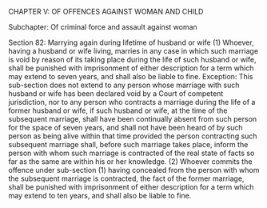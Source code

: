 CHAPTER V: OF OFFENCES AGAINST WOMAN AND CHILD

Subchapter: Of criminal force and assault against woman

Section 82: Marrying again during lifetime of husband or wife
(1) Whoever, having a husband or wife living, marries in any case in which such marriage is void by reason of its taking place during the life of such husband or wife, shall be punished with imprisonment of either description for a term which may extend to seven years, and shall also be liable to fine.
Exception: This sub-section does not extend to any person whose marriage with such husband or wife has been declared void by a Court of competent jurisdiction, nor to any person who contracts a marriage during the life of a former husband or wife, if such husband or wife, at the time of the subsequent marriage, shall have been continually absent
from such person for the space of seven years, and shall not have been heard of by such person as being alive within that time provided the person contracting such subsequent marriage shall, before such marriage takes place, inform the person with whom such marriage is contracted of the real state of facts so far as the same are within his or her knowledge. (2) Whoever commits the offence under sub-section (1) having concealed from the person with whom the subsequent marriage is contracted, the fact of the former marriage, shall be punished with imprisonment of either description for a term which may extend to ten years, and shall also be liable to fine.

